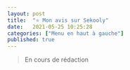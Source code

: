 ```yaml
---
layout: post
title:  "⭐ Mon avis sur Sekooly"
date:   2021-05-25 10:25:28
categories: ["Menu en haut à gauche"]
published: true
---
```


> En cours de rédaction